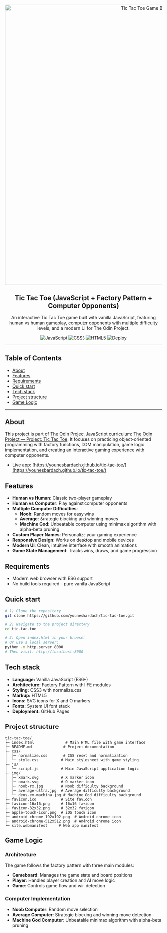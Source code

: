 <p align="center">
  <img src="https://i.postimg.cc/W1zhd7Pc/Chat-GPT-Image-Aug-14-2025-05-39-14-AM.png" alt="Tic Tac Toe Game Banner" width="900" />
</p>

<div align="center">

## Tic Tac Toe (JavaScript + Factory Pattern + Computer Opponents)

An interactive Tic Tac Toe game built with vanilla JavaScript, featuring human
vs human gameplay, computer opponents with multiple difficulty levels, and a
modern UI for The Odin Project.

[![JavaScript](https://img.shields.io/badge/JavaScript-ES6-F7DF1E?logo=javascript&logoColor=black)](https://developer.mozilla.org/en-US/docs/Web/JavaScript)
[![CSS3](https://img.shields.io/badge/CSS3-1572B6?logo=css3&logoColor=white)](https://developer.mozilla.org/en-US/docs/Web/CSS)
[![HTML5](https://img.shields.io/badge/HTML5-E34F26?logo=html5&logoColor=white)](https://developer.mozilla.org/en-US/docs/Web/HTML)
[![Deploy](https://img.shields.io/badge/Deployed%20on-GitHub%20Pages-181717?logo=github&logoColor=white)](https://younesbardach.github.io/tic-tac-toe/)

</div>

---

## Table of Contents

- [About](#about)
- [Features](#features)
- [Requirements](#requirements)
- [Quick start](#quick-start)
- [Tech stack](#tech-stack)
- [Project structure](#project-structure)
- [Game Logic](#game-logic)

---

## About

This project is part of The Odin Project JavaScript curriculum:
[The Odin Project — Project: Tic Tac Toe](https://www.theodinproject.com/lessons/node-path-javascript-tic-tac-toe).
It focuses on practicing object-oriented programming with factory functions, DOM
manipulation, game logic implementation, and creating an interactive gaming
experience with computer opponents.

- Live app:
  [https://younesbardach.github.io/tic-tac-toe/](https://younesbardach.github.io/tic-tac-toe/)

## Features

- **Human vs Human**: Classic two-player gameplay
- **Human vs Computer**: Play against computer opponents
- **Multiple Computer Difficulties**:
  - **Noob**: Random moves for easy wins
  - **Average**: Strategic blocking and winning moves
  - **Machine God**: Unbeatable computer using minimax algorithm with alpha-beta
    pruning
- **Custom Player Names**: Personalize your gaming experience
- **Responsive Design**: Works on desktop and mobile devices
- **Modern UI**: Clean, intuitive interface with smooth animations
- **Game State Management**: Tracks wins, draws, and game progression

## Requirements

- Modern web browser with ES6 support
- No build tools required - pure vanilla JavaScript

## Quick start

```bash
# 1) Clone the repository
git clone https://github.com/younesbardach/tic-tac-toe.git

# 2) Navigate to the project directory
cd tic-tac-toe

# 3) Open index.html in your browser
# Or use a local server:
python -m http.server 8000
# Then visit: http://localhost:8000
```

## Tech stack

- **Language:** Vanilla JavaScript (ES6+)
- **Architecture:** Factory Pattern with IIFE modules
- **Styling:** CSS3 with normalize.css
- **Markup:** HTML5
- **Icons:** SVG icons for X and O markers
- **Fonts:** System UI font stack
- **Deployment:** GitHub Pages

## Project structure

```
tic-tac-toe/
├─ index.html              # Main HTML file with game interface
├─ README.md              # Project documentation
├─ css/
│  ├─ normalize.css       # CSS reset and normalization
│  └─ style.css          # Main stylesheet with game styling
├─ js/
│  └─ script.js          # Main JavaScript application logic
├─ img/
│  ├─ xmark.svg          # X marker icon
│  ├─ omark.svg          # O marker icon
│  ├─ noob-rx.jpg        # Noob difficulty background
│  ├─ average-ultra.jpg  # Average difficulty background
│  └─ deus-ex-machina.jpg # Machine God difficulty background
├─ favicon.ico           # Site favicon
├─ favicon-16x16.png     # 16x16 favicon
├─ favicon-32x32.png     # 32x32 favicon
├─ apple-touch-icon.png  # iOS touch icon
├─ android-chrome-192x192.png  # Android chrome icon
├─ android-chrome-512x512.png  # Android chrome icon
└─ site.webmanifest     # Web app manifest
```

## Game Logic

### Architecture

The game follows the factory pattern with three main modules:

- **Gameboard**: Manages the game state and board positions
- **Player**: Handles player creation and AI move logic
- **Game**: Controls game flow and win detection

### Computer Implementation

- **Noob Computer**: Random move selection
- **Average Computer**: Strategic blocking and winning move detection
- **Machine God Computer**: Unbeatable minimax algorithm with alpha-beta pruning
